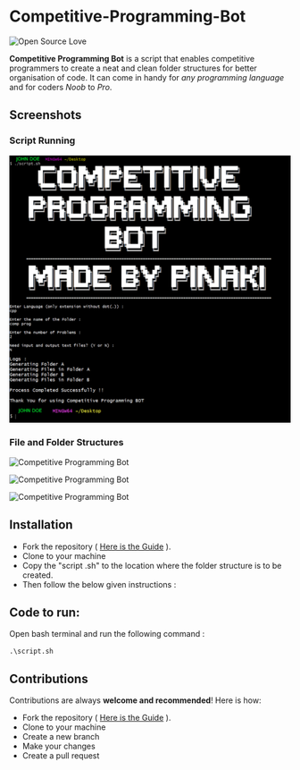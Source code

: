 # Competitive-Programming-Bot

![Open Source Love](https://badges.frapsoft.com/os/v1/open-source.svg?v=103)

**Competitive Programming Bot** is a script that enables competitive programmers to create a neat and clean folder structures for better organisation of code. It can come in handy for *any programming language* and for coders *Noob* to *Pro*.

## Screenshots
### Script Running
![Competitive Programming Bot](https://github.com/pinakipb2/Competitive-Programming-Bot/blob/master/Images/Main.png)
### File and Folder Structures
![Competitive Programming Bot](https://github.com/pinakipb2/Competitive-Programming-Bot/blob/master/Images/file_structure_1.png)

![Competitive Programming Bot](https://github.com/pinakipb2/Competitive-Programming-Bot/blob/master/Images/file_structure_2.png)

![Competitive Programming Bot](https://github.com/pinakipb2/Competitive-Programming-Bot/blob/master/Images/file_structure_3.png)


## Installation
- Fork the repository ( [Here is the Guide](https://help.github.com/articles/fork-a-repo/) ).
- Clone to your machine
- Copy the "script .sh" to the location where the folder structure is to be created.
- Then follow the below given instructions : 

## Code to run:
Open bash terminal and run the following command : 
```
.\script.sh
```

## Contributions

Contributions are always **welcome and recommended**! Here is how:

- Fork the repository ( [Here is the Guide](https://help.github.com/articles/fork-a-repo/) ).
- Clone to your machine
- Create a new branch
- Make your changes
- Create a pull request
